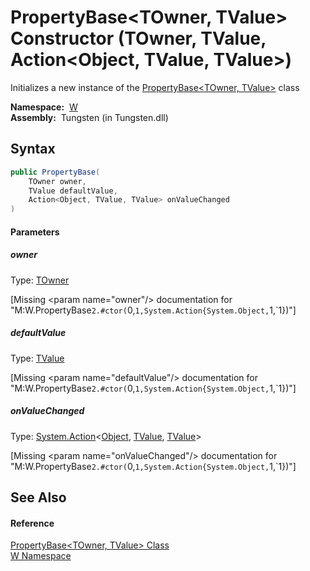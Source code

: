PropertyBase&lt;TOwner, TValue> Constructor (TOwner, TValue, Action&lt;Object, TValue, TValue>)
===============================================================================================
   Initializes a new instance of the [PropertyBase&lt;TOwner, TValue>][1] class

  **Namespace:**  [W][2]  
  **Assembly:**  Tungsten (in Tungsten.dll)

Syntax
------

```csharp
public PropertyBase(
	TOwner owner,
	TValue defaultValue,
	Action<Object, TValue, TValue> onValueChanged
)
```

#### Parameters

##### *owner*
Type: [TOwner][1]  

[Missing &lt;param name="owner"/> documentation for "M:W.PropertyBase`2.#ctor(`0,`1,System.Action{System.Object,`1,`1})"]


##### *defaultValue*
Type: [TValue][1]  

[Missing &lt;param name="defaultValue"/> documentation for "M:W.PropertyBase`2.#ctor(`0,`1,System.Action{System.Object,`1,`1})"]


##### *onValueChanged*
Type: [System.Action][3]&lt;[Object][4], [TValue][1], [TValue][1]>  

[Missing &lt;param name="onValueChanged"/> documentation for "M:W.PropertyBase`2.#ctor(`0,`1,System.Action{System.Object,`1,`1})"]



See Also
--------

#### Reference
[PropertyBase&lt;TOwner, TValue> Class][1]  
[W Namespace][2]  

[1]: README.md
[2]: ../README.md
[3]: http://msdn.microsoft.com/en-us/library/bb549392
[4]: http://msdn.microsoft.com/en-us/library/e5kfa45b